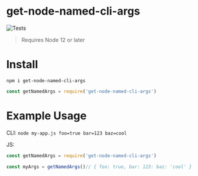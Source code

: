 # get-node-named-cli-args
![Tests](https://github.com/daytonlowell/get-node-named-cli-args/actions/workflows/node.js.yml/badge.svg)

> Requires Node 12 or later

# Install
`npm i get-node-named-cli-args`
```js
const getNamedArgs = require('get-node-named-cli-args')
```

# Example Usage
CLI: `node my-app.js foo=true bar=123 baz=cool`

JS:
```js
const getNamedArgs = require('get-node-named-cli-args')

const myArgs = getNamedArgs()// { foo: true, bar: 123: baz: 'cool' }
```
